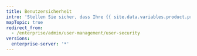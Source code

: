 ```yaml
---
title: Benutzersicherheit
intro: 'Stellen Sie sicher, dass Ihre {{ site.data.variables.product.prodname_ghe_server }}-Benutzer sicher sind. Sie können ihre Sicherheitseinstellungen überwachen oder instanzweite Best Practices erzwingen.'
mapTopic: true
redirect_from:
  - /enterprise/admin/user-management/user-security
versions:
  enterprise-server: '*'
---
```


